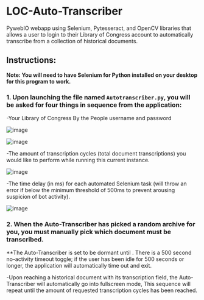 # LOC-Auto-Transcriber
PywebIO webapp using Selenium, Pytesseract, and OpenCV libraries that allows a user to login to their Library of Congress account to automatically transcribe from a collection of historical documents.

## Instructions:

**Note: You will need to have Selenium for Python installed on your desktop for this program to work.**

### 1. Upon launching the file named `Autotranscriber.py`, you will be asked for four things in sequence from the application:

-Your Library of Congress By the People username and password

![image](https://user-images.githubusercontent.com/90420976/212444545-17365104-f0e1-49e4-8d97-55d6693d066a.png)

![image](https://user-images.githubusercontent.com/90420976/212444706-709ca694-22d6-4101-8c8a-ffe4a7a40b45.png)


-The amount of transcription cycles (total document transcriptions) you would like to perform while running this current instance.

![image](https://user-images.githubusercontent.com/90420976/212444750-99485fbb-9e9b-4c57-be17-ee7081081603.png)


-The time delay (in ms) for each automated Selenium task (will throw an error if below the minimum threshold of
500ms to prevent arousing suspicion of bot activity).

![image](https://user-images.githubusercontent.com/90420976/212445132-d78a3654-a25f-4532-a5e0-ffa6553c7e16.png)


### 2. When the Auto-Transcriber has picked a random archive for you, you must manually pick which document must be transcribed. 

**The Auto-Transcriber is set to be dormant until  . There is a 500 second no-activity timeout toggle; if the user has been idle for 500 seconds or longer, the application will automatically time out and exit.

-Upon reaching a historical document with its transcription field, the Auto-Transcriber will automatically go into fullscreen mode,   This sequence will repeat until the amount of requested transcription cycles has been reached.




